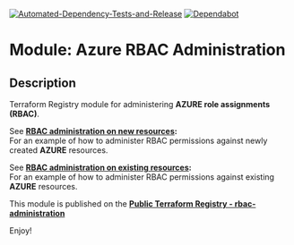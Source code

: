 [![Automated-Dependency-Tests-and-Release](https://github.com/Pwd9000-ML/terraform-azurerm-rbac-administration/actions/workflows/dependency-tests.yml/badge.svg)](https://github.com/Pwd9000-ML/terraform-azurerm-rbac-administration/actions/workflows/dependency-tests.yml) [![Dependabot](https://badgen.net/badge/Dependabot/enabled/green?icon=dependabot)](https://dependabot.com/)  

# Module: Azure RBAC Administration

## Description

Terraform Registry module for administering **AZURE role assignments (RBAC)**.

See **[RBAC administration on new resources](https://github.com/Pwd9000-ML/terraform-azurerm-rbac-administration/tree/master/examples/azure_rbac_new_resources):**  
For an example of how to administer RBAC permissions against newly created **AZURE** resources.  

See **[RBAC administration on existing resources](https://github.com/Pwd9000-ML/terraform-azurerm-rbac-administration/tree/master/examples/azure_rbac_exising_resources):**  
For an example of how to administer RBAC permissions against existing **AZURE** resources.  

This module is published on the **[Public Terraform Registry - rbac-administration](https://registry.terraform.io/modules/Pwd9000-ML/rbac-administration/azurerm/latest)**  

Enjoy!

<!-- BEGIN_TF_DOCS -->

<!-- END_TF_DOCS -->